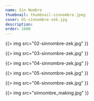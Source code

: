 ```yaml
---
name: Sin Nombre
thumbnail: thumbnail-sinnombre.jpeg
cover: 01-sinnombre-zek.jpg
description: 
order: 1600
---
```


{{> img src="02-sinnombre-zek.jpg" }}

{{> img src="03-sinnombre-zek.jpg" }}

{{> img src="04-sinnombre-zek.jpg" }}

{{> img src="05-sinnombre-zek.jpg" }}

{{> img src="06-sinnombre-zek.jpg" }}

{{> img src="sinnombre_making.jpg" }}